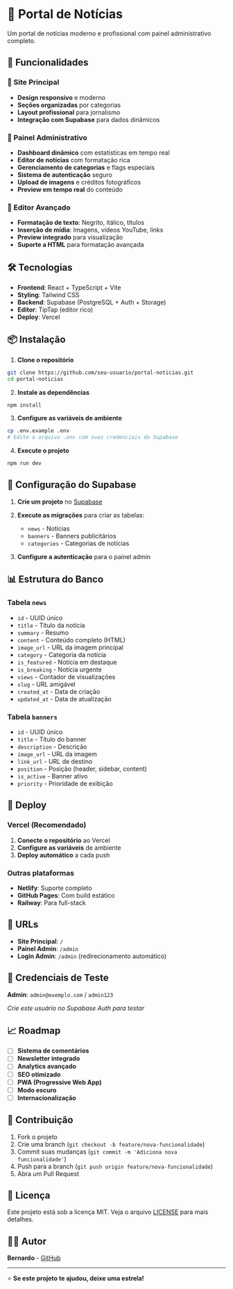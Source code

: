 # 📰 Portal de Notícias

Um portal de notícias moderno e profissional com painel administrativo completo.

## 🚀 Funcionalidades

### 📱 Site Principal
- **Design responsivo** e moderno
- **Seções organizadas** por categorias
- **Layout profissional** para jornalismo
- **Integração com Supabase** para dados dinâmicos

### 🔧 Painel Administrativo
- **Dashboard dinâmico** com estatísticas em tempo real
- **Editor de notícias** com formatação rica
- **Gerenciamento de categorias** e flags especiais
- **Sistema de autenticação** seguro
- **Upload de imagens** e créditos fotográficos
- **Preview em tempo real** do conteúdo

### 📝 Editor Avançado
- **Formatação de texto**: Negrito, itálico, títulos
- **Inserção de mídia**: Imagens, vídeos YouTube, links
- **Preview integrado** para visualização
- **Suporte a HTML** para formatação avançada

## 🛠️ Tecnologias

- **Frontend**: React + TypeScript + Vite
- **Styling**: Tailwind CSS
- **Backend**: Supabase (PostgreSQL + Auth + Storage)
- **Editor**: TipTap (editor rico)
- **Deploy**: Vercel

## 📦 Instalação

1. **Clone o repositório**
```bash
git clone https://github.com/seu-usuario/portal-noticias.git
cd portal-noticias
```

2. **Instale as dependências**
```bash
npm install
```

3. **Configure as variáveis de ambiente**
```bash
cp .env.example .env
# Edite o arquivo .env com suas credenciais do Supabase
```

4. **Execute o projeto**
```bash
npm run dev
```

## 🔧 Configuração do Supabase

1. **Crie um projeto** no [Supabase](https://supabase.com)
2. **Execute as migrações** para criar as tabelas:
   - `news` - Notícias
   - `banners` - Banners publicitários
   - `categories` - Categorias de notícias

3. **Configure a autenticação** para o painel admin

## 📊 Estrutura do Banco

### Tabela `news`
- `id` - UUID único
- `title` - Título da notícia
- `summary` - Resumo
- `content` - Conteúdo completo (HTML)
- `image_url` - URL da imagem principal
- `category` - Categoria da notícia
- `is_featured` - Notícia em destaque
- `is_breaking` - Notícia urgente
- `views` - Contador de visualizações
- `slug` - URL amigável
- `created_at` - Data de criação
- `updated_at` - Data de atualização

### Tabela `banners`
- `id` - UUID único
- `title` - Título do banner
- `description` - Descrição
- `image_url` - URL da imagem
- `link_url` - URL de destino
- `position` - Posição (header, sidebar, content)
- `is_active` - Banner ativo
- `priority` - Prioridade de exibição

## 🚀 Deploy

### Vercel (Recomendado)
1. **Conecte o repositório** ao Vercel
2. **Configure as variáveis** de ambiente
3. **Deploy automático** a cada push

### Outras plataformas
- **Netlify**: Suporte completo
- **GitHub Pages**: Com build estático
- **Railway**: Para full-stack

## 📱 URLs

- **Site Principal**: `/`
- **Painel Admin**: `/admin`
- **Login Admin**: `/admin` (redirecionamento automático)

## 🔐 Credenciais de Teste

**Admin**: `admin@exemplo.com` / `admin123`

*Crie este usuário no Supabase Auth para testar*

## 📈 Roadmap

- [ ] **Sistema de comentários**
- [ ] **Newsletter integrado**
- [ ] **Analytics avançado**
- [ ] **SEO otimizado**
- [ ] **PWA (Progressive Web App)**
- [ ] **Modo escuro**
- [ ] **Internacionalização**

## 🤝 Contribuição

1. Fork o projeto
2. Crie uma branch (`git checkout -b feature/nova-funcionalidade`)
3. Commit suas mudanças (`git commit -m 'Adiciona nova funcionalidade'`)
4. Push para a branch (`git push origin feature/nova-funcionalidade`)
5. Abra um Pull Request

## 📄 Licença

Este projeto está sob a licença MIT. Veja o arquivo [LICENSE](LICENSE) para mais detalhes.

## 👨‍💻 Autor

**Bernardo** - [GitHub](https://github.com/seu-usuario)

---

⭐ **Se este projeto te ajudou, deixe uma estrela!**
